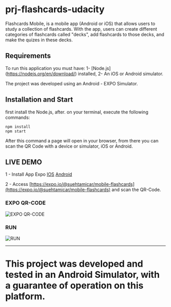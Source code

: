 # prj-flashcards-udacity

Flashcards Mobile, is a mobile app (Android or iOS) that allows users to study a collection of flashcards. With the app, users can create different categories of flashcards called "decks", add flashcards to those decks, and make the quizes in these decks.

## Requirements

To run this application you must have:
1- [Node.js] (https://nodejs.org/en/download/) installed,
2- An iOS or Android simulator.

The project was developed using an Android - EXPO Simulator.

## Installation and Start

first install the Node.js, after. on your terminal, execute the following commands:
```
npm install
npm start
```

After this command a page will open in your browser, from there you can scan the QR Code with a device or simulator, iOS or Android.

## LIVE DEMO


1 - Install App Expo
 [IOS](https://itunes.apple.com/app/apple-store/id982107779)
 [Android](https://play.google.com/store/apps/details?id=host.exp.exponent&referrer=www)

2 - Access [https://expo.io/@suehtamicar/mobile-flashcards](https://expo.io/@suehtamicar/mobile-flashcards) and scan the QR-Code.
### EXPO QR-CODE
![EXPO QR-CODE](https://user-images.githubusercontent.com/29001162/58958657-c48edb80-8779-11e9-9846-9f5a74d3bd3b.png)
### RUN
![RUN](https://user-images.githubusercontent.com/29001162/58958448-49c5c080-8779-11e9-9da4-07ee66aa2689.gif)

---
# This project was developed and tested in an Android Simulator, with a guarantee of operation on this platform.
